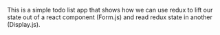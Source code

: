 This is a simple todo list app that shows how we can use redux to
lift our state out of a react component (Form.js) and read redux
state in another (Display.js). 